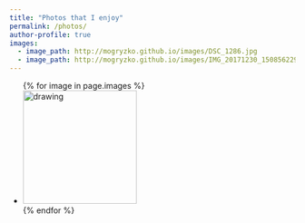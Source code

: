 ```yaml
---
title: "Photos that I enjoy"
permalink: /photos/
author-profile: true
images:
  - image_path: http://mogryzko.github.io/images/DSC_1286.jpg
  - image_path: http://mogryzko.github.io/images/IMG_20171230_150856229_HDR.jpg
---
```


<link href="https://mogryzko.github.io/main.css" rel="stylesheet" />

<style>
.fullwidth {
  width: 100vw;
  position: relative;
  left: 50%;
  right: 50%;
  margin-left: -50vw;
  margin-right: -50vw;
}
.textsize {
  font-size = 80%;
  }
</style>


<ul class="photo-gallery">
  {% for image in page.images %}
    <li><img src="{{ image.image_path }}" alt="drawing" width = "200"/></li>
  {% endfor %}
</ul>

<p id="test"></p>
<div class="fullwidth">
  <div id="chart"></div>
</div> 
<div id="viewof-slider"></div>
<div id="viewof-gender"></div>
<div class="textsize">
  <div id="viewof-type"></div>
</div>

<script type="module">
  import notebook from "https://api.observablehq.com/@mogryzko/assignment-3/2.js";

  const renders = {
    "test": "#test",
    "chart": "#chart",
    "viewof slider": "#viewof-slider",
    "viewof gender": "#viewof-gender",
    "viewof type": "#viewof-type",
  };

  import {Inspector, Runtime} from "https://unpkg.com/@observablehq/notebook-runtime@1.2.0?module";
  for (let i in renders)
    renders[i] = document.querySelector(renders[i]);

  Runtime.load(notebook, (variable) => {
    if (renders[variable.name])
      return new Inspector(renders[variable.name]);
  });
</script>





